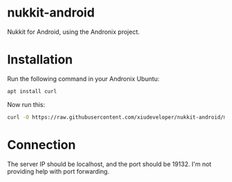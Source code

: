 # nukkit-android
Nukkit for Android, using the Andronix project.

# Installation
Run the following command in your Andronix Ubuntu:
```bash
apt install curl
```
Now run this:
```bash
curl -O https://raw.githubusercontent.com/xiudeveloper/nukkit-android/main/install.sh && chmod +X install.sh && ./install.sh
```
# Connection
The server IP should be localhost, and the port should be 19132. I'm not providing help with port forwarding.
